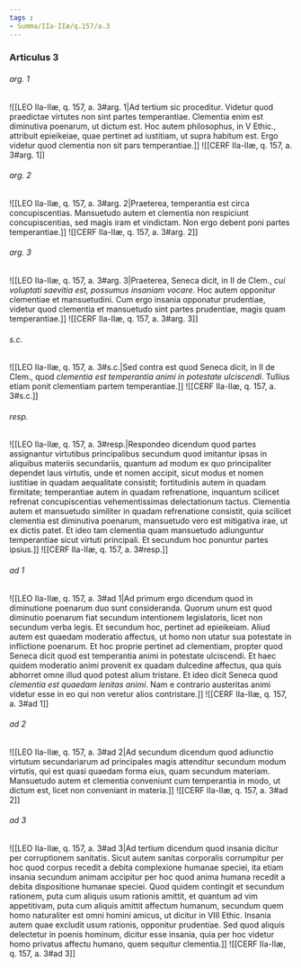 ```yaml
---
tags : 
- Summa/IIa-IIæ/q.157/a.3
---
```


### Articulus 3

###### arg. 1
![[LEO IIa-IIæ, q. 157, a. 3#arg. 1|Ad tertium sic proceditur. Videtur quod praedictae virtutes non sint partes temperantiae. Clementia enim est diminutiva poenarum, ut dictum est. Hoc autem philosophus, in V Ethic., attribuit epieikeiae, quae pertinet ad iustitiam, ut supra habitum est. Ergo videtur quod clementia non sit pars temperantiae.]]
![[CERF IIa-IIæ, q. 157, a. 3#arg. 1]]

###### arg. 2
![[LEO IIa-IIæ, q. 157, a. 3#arg. 2|Praeterea, temperantia est circa concupiscentias. Mansuetudo autem et clementia non respiciunt concupiscentias, sed magis iram et vindictam. Non ergo debent poni partes temperantiae.]]
![[CERF IIa-IIæ, q. 157, a. 3#arg. 2]]

###### arg. 3
![[LEO IIa-IIæ, q. 157, a. 3#arg. 3|Praeterea, Seneca dicit, in II de Clem., *cui voluptati saevitia est, possumus insaniam vocare*. Hoc autem opponitur clementiae et mansuetudini. Cum ergo insania opponatur prudentiae, videtur quod clementia et mansuetudo sint partes prudentiae, magis quam temperantiae.]]
![[CERF IIa-IIæ, q. 157, a. 3#arg. 3]]

###### s.c.
![[LEO IIa-IIæ, q. 157, a. 3#s.c.|Sed contra est quod Seneca dicit, in II de Clem., quod *clementia est temperantia animi in potestate ulciscendi*. Tullius etiam ponit clementiam partem temperantiae.]]
![[CERF IIa-IIæ, q. 157, a. 3#s.c.]]

###### resp.
![[LEO IIa-IIæ, q. 157, a. 3#resp.|Respondeo dicendum quod partes assignantur virtutibus principalibus secundum quod imitantur ipsas in aliquibus materiis secundariis, quantum ad modum ex quo principaliter dependet laus virtutis, unde et nomen accipit, sicut modus et nomen iustitiae in quadam aequalitate consistit; fortitudinis autem in quadam firmitate; temperantiae autem in quadam refrenatione, inquantum scilicet refrenat concupiscentias vehementissimas delectationum tactus. Clementia autem et mansuetudo similiter in quadam refrenatione consistit, quia scilicet clementia est diminutiva poenarum, mansuetudo vero est mitigativa irae, ut ex dictis patet. Et ideo tam clementia quam mansuetudo adiunguntur temperantiae sicut virtuti principali. Et secundum hoc ponuntur partes ipsius.]]
![[CERF IIa-IIæ, q. 157, a. 3#resp.]]

###### ad 1
![[LEO IIa-IIæ, q. 157, a. 3#ad 1|Ad primum ergo dicendum quod in diminutione poenarum duo sunt consideranda. Quorum unum est quod diminutio poenarum fiat secundum intentionem legislatoris, licet non secundum verba legis. Et secundum hoc, pertinet ad epieikeiam. Aliud autem est quaedam moderatio affectus, ut homo non utatur sua potestate in inflictione poenarum. Et hoc proprie pertinet ad clementiam, propter quod Seneca dicit quod est temperantia animi in potestate ulciscendi. Et haec quidem moderatio animi provenit ex quadam dulcedine affectus, qua quis abhorret omne illud quod potest alium tristare. Et ideo dicit Seneca quod *clementia est quaedam lenitas animi*. Nam e contrario austeritas animi videtur esse in eo qui non veretur alios contristare.]]
![[CERF IIa-IIæ, q. 157, a. 3#ad 1]]

###### ad 2
![[LEO IIa-IIæ, q. 157, a. 3#ad 2|Ad secundum dicendum quod adiunctio virtutum secundariarum ad principales magis attenditur secundum modum virtutis, qui est quasi quaedam forma eius, quam secundum materiam. Mansuetudo autem et clementia conveniunt cum temperantia in modo, ut dictum est, licet non conveniant in materia.]]
![[CERF IIa-IIæ, q. 157, a. 3#ad 2]]

###### ad 3
![[LEO IIa-IIæ, q. 157, a. 3#ad 3|Ad tertium dicendum quod insania dicitur per corruptionem sanitatis. Sicut autem sanitas corporalis corrumpitur per hoc quod corpus recedit a debita complexione humanae speciei, ita etiam insania secundum animam accipitur per hoc quod anima humana recedit a debita dispositione humanae speciei. Quod quidem contingit et secundum rationem, puta cum aliquis usum rationis amittit, et quantum ad vim appetitivam, puta cum aliquis amittit affectum humanum, secundum quem homo naturaliter est omni homini amicus, ut dicitur in VIII Ethic. Insania autem quae excludit usum rationis, opponitur prudentiae. Sed quod aliquis delectetur in poenis hominum, dicitur esse insania, quia per hoc videtur homo privatus affectu humano, quem sequitur clementia.]]
![[CERF IIa-IIæ, q. 157, a. 3#ad 3]]

